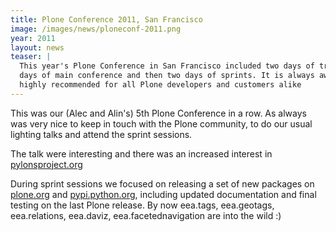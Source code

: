 ```yaml
---
title: Plone Conference 2011, San Francisco
image: /images/news/ploneconf-2011.png
year: 2011
layout: news
teaser: |
  This year's Plone Conference in San Francisco included two days of training, four
  days of main conference and then two days of sprints. It is always awesome, and
  highly recommended for all Plone developers and customers alike
---
```


This was our (Alec and Alin's) 5th Plone Conference in a row. As always was very nice
to keep in touch with the Plone community, to do our usual lighting talks and attend
the sprint sessions.

The talk were interesting and there was an increased interest in [pylonsproject.org][prj]

During sprint sessions we focused on releasing a set of new packages on [plone.org][plone] and
[pypi.python.org][pypi], including updated documentation and final testing on the last Plone
release. By now eea.tags, eea.geotags, eea.relations, eea.daviz, eea.facetednavigation
are into the wild :)

[prj]: http://pylonsproject.org
[plone]: http://www.plone.org
[pypi]: http://pypi.python.org
